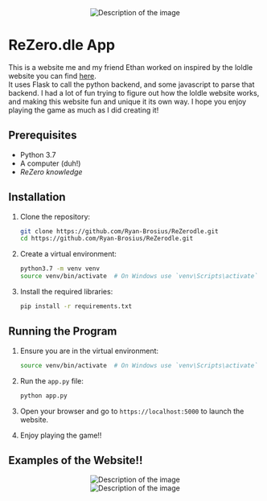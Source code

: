 <div align="center">
    <img src="https://i.imgur.com/5cXLGOq.png" alt="Description of the image">
</div>

# ReZero.dle App

This is a website me and my friend Ethan worked on inspired by the loldle website you can find [here](https://loldle.net/classic).<br>
It uses Flask to call the python backend, and some javascript to parse that backend. I had a lot of fun trying to figure out how the
loldle website works, and making this website fun and unique it its own way. I hope you enjoy playing the game as much as I did creating it!<br>

## Prerequisites

- Python 3.7
- A computer (duh!)
- *ReZero knowledge*

## Installation

1. Clone the repository:
    ```bash
    git clone https://github.com/Ryan-Brosius/ReZerodle.git
    cd https://github.com/Ryan-Brosius/ReZerodle.git
    ```

2. Create a virtual environment:
    ```bash
    python3.7 -m venv venv
    source venv/bin/activate  # On Windows use `venv\Scripts\activate`
    ```

3. Install the required libraries:
    ```bash
    pip install -r requirements.txt
    ```

## Running the Program

1. Ensure you are in the virtual environment:
    ```bash
    source venv/bin/activate  # On Windows use `venv\Scripts\activate`
    ```

2. Run the `app.py` file:
    ```bash
    python app.py
    ```

3. Open your browser and go to `https://localhost:5000` to launch the website.

4. Enjoy playing the game!!

## Examples of the Website!!
<div align="center">
    <img src="https://i.imgur.com/d11t9GP.gif" alt="Description of the image">
</div>
<div align="center">
    <img src="https://i.imgur.com/sFN55OZ.gif" alt="Description of the image">
</div>